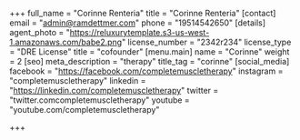 +++
full_name = "Corinne Renteria"
title = "Corinne Renteria"
[contact]
email = "admin@ramdettmer.com"
phone = "19514542650"
[details]
agent_photo = "https://reluxurytemplate.s3-us-west-1.amazonaws.com/babe2.png"
license_number = "2342r234"
license_type = "DRE License"
title = "cofounder"
[menu.main]
name = "Corinne"
weight = 2
[seo]
meta_description = "therapy"
title_tag = "corinne"
[social_media]
facebook = "https://facebook.com/completemuscletherapy"
instagram = "completemuscletherapy"
linkedin = "https://linkedin.com/completemuscletherapy"
twitter = "twitter.comcompletemuscletherapy"
youtube = "youtube.com/completemuscletherapy"

+++

